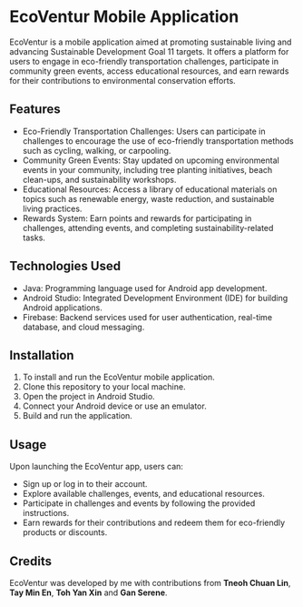 # EcoVentur Mobile Application
EcoVentur is a mobile application aimed at promoting sustainable living and advancing Sustainable Development Goal 11 targets. It offers a platform for users to engage in eco-friendly transportation challenges, participate in community green events, access educational resources, and earn rewards for their contributions to environmental conservation efforts.

## Features
- Eco-Friendly Transportation Challenges: Users can participate in challenges to encourage the use of eco-friendly transportation methods such as cycling, walking, or carpooling.
- Community Green Events: Stay updated on upcoming environmental events in your community, including tree planting initiatives, beach clean-ups, and sustainability workshops.
- Educational Resources: Access a library of educational materials on topics such as renewable energy, waste reduction, and sustainable living practices.
- Rewards System: Earn points and rewards for participating in challenges, attending events, and completing sustainability-related tasks.

## Technologies Used
- Java: Programming language used for Android app development.
- Android Studio: Integrated Development Environment (IDE) for building Android applications.
- Firebase: Backend services used for user authentication, real-time database, and cloud messaging.

## Installation
1. To install and run the EcoVentur mobile application.
2. Clone this repository to your local machine.
3. Open the project in Android Studio.
4. Connect your Android device or use an emulator.
5. Build and run the application.

## Usage
Upon launching the EcoVentur app, users can:
- Sign up or log in to their account.
- Explore available challenges, events, and educational resources.
- Participate in challenges and events by following the provided instructions.
- Earn rewards for their contributions and redeem them for eco-friendly products or discounts.

## Credits
EcoVentur was developed by me with contributions from **Tneoh Chuan Lin**, **Tay Min En**, **Toh Yan Xin** and **Gan Serene**.
